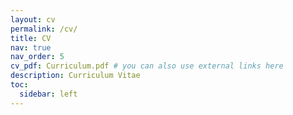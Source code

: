 ```yaml
---
layout: cv
permalink: /cv/
title: CV
nav: true
nav_order: 5
cv_pdf: Curriculum.pdf # you can also use external links here
description: Curriculum Vitae
toc:
  sidebar: left
---
```

